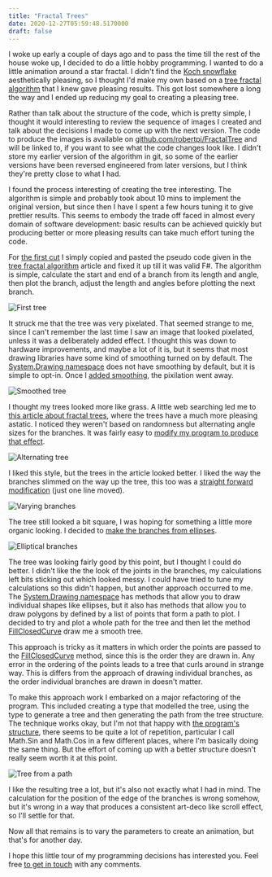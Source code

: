 ```yaml
---
title: "Fractal Trees"
date: 2020-12-27T05:59:48.5170000
draft: false
---
```


I woke up early a couple of days ago and to pass the time till the rest of the house woke up, I decided to do a little hobby programming. I wanted to do a little animation around a star fractal. I didn't find the [Koch snowflake](https://en.wikipedia.org/wiki/Koch_snowflake) aesthetically pleasing, so I thought I'd make my own based on a [tree fractal algorithm](http://davis.wpi.edu/~matt/courses/fractals/trees.html) that I knew gave pleasing results. This got lost somewhere a long the way and I ended up reducing my goal to creating a pleasing tree.

Rather than talk about the structure of the code, which is pretty simple, I thought it would interesting to review the sequence of images I created and talk about the decisions I made to come up with the next version. The code to produce the images is available on [github.com/robertpi/FractalTree](https://github.com/robertpi/FractalTree) and will be linked to, if you want to see what the code changes look like. I didn't store my earlier version of the algorithm in git, so some of the earlier versions have been reversed engineered from later versions, but I think they're pretty close to what I had.

I found the process interesting of creating the tree interesting. The algorithm is simple and probably took about 10 mins to implement the original version, but since then I have I spent a few hours tuning it to give prettier results. This seems to embody the trade off faced in almost every domain of software development: basic results can be achieved quickly but producing better or more pleasing results can take much effort tuning the code.

For [the first cut](https://github.com/robertpi/FractalTree/commit/47777660f2f5cb3abec3cc9c446b9d5cff553def#diff-ef807e06fd550fdcb86c5cfd1e1e628f4b7528f9aa6c3e76714242594c3a1a8b) I simply copied and pasted the pseudo code given in the [tree fractal algorithm](http://davis.wpi.edu/~matt/courses/fractals/trees.html) article and fixed it up till it was valid F#. The algorithm is simple, calculate the start and end of a branch from its length and angle, then plot the branch, adjust the length and angles before plotting the next branch.

![First tree](4777766.jpg)

It struck me that the tree was very pixelated. That seemed strange to me, since I can't remember the last time I saw an image that looked pixelated, unless it was a deliberately added effect. I thought this was down to hardware improvements, and maybe a lot of it is, but it seems that most drawing libraries have some kind of smoothing turned on by default. The [System.Drawing namespace](https://docs.microsoft.com/en-us/dotnet/api/system.drawing) does not have smoothing by default, but it is simple to opt-in. Once I [added smoothing](https://github.com/robertpi/FractalTree/commit/300300eb7c7dd27ed54a508fd27f2e7d3a6598e5#diff-ef807e06fd550fdcb86c5cfd1e1e628f4b7528f9aa6c3e76714242594c3a1a8b), the pixilation went away.

![Smoothed tree](300300.jpg)

I thought my trees looked more like grass. A little web searching led me to [this article about fractal trees](https://fractalfoundation.org/resources/fractivities/fractal-trees/), where the trees have a much more pleasing astatic. I noticed they weren't based on randomness but alternating angle sizes for the branches. It was fairly easy to [modify my program to produce that effect](https://github.com/robertpi/FractalTree/commit/cd4d193abe53e7601b0f8708407bf1d5c8b491a6).

![Alternating tree](cd4d193.jpg)

I liked this style, but the trees in the article looked better. I liked the way the branches slimmed on the way up the tree, this too was a [straight forward modification](https://github.com/robertpi/FractalTree/commit/3ff962d5128166f60b619ed74b24b918b82fb5a1) (just one line moved).

![Varying branches](3ff962d.jpg)

The tree still looked a bit square, I was hoping for something a little more organic looking. I decided to [make the branches from ellipses](https://github.com/robertpi/FractalTree/commit/b0e18a981d9d3b26757979a690bbcfd096c861a6).

![Elliptical branches](b0e18a9.jpg)

The tree was looking fairly good by this point, but I thought I could do better. I didn't like the the look of the joints in the branches, my calculations left bits sticking out which looked messy. I could have tried to tune my calculations so this didn't happen, but another approach occurred to me. The [System.Drawing namespace](https://docs.microsoft.com/en-us/dotnet/api/system.drawing) has methods that allow you to draw individual shapes like ellipses, but it also has methods that allow you to draw polygons by defined by a list of points that form a path to plot. I decided to try and plot a whole path for the tree and then let the method [FillClosedCurve](https://docs.microsoft.com/en-us/dotnet/api/system.drawing.graphics.fillclosedcurve?view=dotnet-plat-ext-5.0) draw me a smooth tree.

This approach is tricky as it matters in which order the points are passed to the [FillClosedCurve](https://docs.microsoft.com/en-us/dotnet/api/system.drawing.graphics.fillclosedcurve?view=dotnet-plat-ext-5.0) method, since this is the order they are drawn in. Any error in the ordering of the points leads to a tree that curls around in strange way. This is differs from the approach of drawing individual branches, as the order individual branches are drawn in doesn't matter.

To make this approach work I embarked on a major refactoring of the program. This included creating a type that modelled the tree, using the type to generate a tree and then generating the path from the tree structure. The technique works okay, but I'm not that happy with [the program's structure](https://github.com/robertpi/FractalTree/blob/4e74bd76fa70ea163947ecb6cb6c241ff6fe4fe8/FractalTrees/Tree.fs), there seems to be quite a lot of repetition, particular I call Math.Sin and Math.Cos in a few different places, where I'm basically doing the same thing. But the effort of coming up with a better structure doesn't really seem worth it at this point.

![Tree from a path](4e74bd7.jpg)

I like the resulting tree a lot, but it's also not exactly what I had in mind. The calculation for the position of the edge of the branches is wrong somehow, but it's wrong in a way that produces a consistent art-deco like scroll effect, so I'll settle for that.

Now all that remains is to vary the parameters to create an animation, but that's for another day.

I hope this little tour of my programming decisions has interested you. Feel free [to get in touch](https://twitter.com/robertpi/) with any comments.
